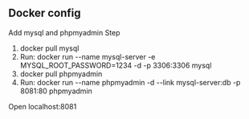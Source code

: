 ## Docker config
Add mysql and phpmyadmin
Step
1. docker pull mysql
2. Run: docker run --name mysql-server -e MYSQL_ROOT_PASSWORD=1234 -d -p 3306:3306 mysql
1. docker pull phpmyadmin
2. Run: docker run --name phpmyadmin -d --link mysql-server:db -p 8081:80 phpmyadmin

Open localhost:8081 
